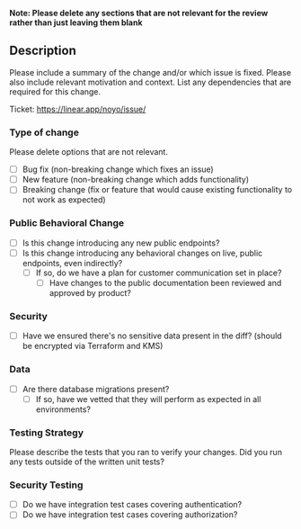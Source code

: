 **Note: Please delete any sections that are not relevant for the review rather than just leaving them blank** 

## Description

Please include a summary of the change and/or which issue is fixed. Please also include relevant motivation and context. List any dependencies that are required for this change.

Ticket: https://linear.app/noyo/issue/<ticket ID>

### Type of change

Please delete options that are not relevant.

- [ ] Bug fix (non-breaking change which fixes an issue)
- [ ] New feature (non-breaking change which adds functionality)
- [ ] Breaking change (fix or feature that would cause existing functionality to not work as expected)

### Public Behavioral Change

- [ ] Is this change introducing any new public endpoints?
- [ ] Is this change introducing any behavioral changes on live, public endpoints, even indirectly?
  - [ ] If so, do we have a plan for customer communication set in place?
    - [ ] Have changes to the public documentation been reviewed and approved by product?

### Security

 - [ ] Have we ensured there's no sensitive data present in the diff? (should be encrypted via Terraform and KMS)

### Data

 - [ ] Are there database migrations present?
    - [ ] If so, have we vetted that they will perform as expected in all environments?

### Testing Strategy

Please describe the tests that you ran to verify your changes. Did you run any tests outside of the written unit tests?

### Security Testing

 - [ ] Do we have integration test cases covering authentication?
  - [ ] Do we have integration test cases covering authorization?
